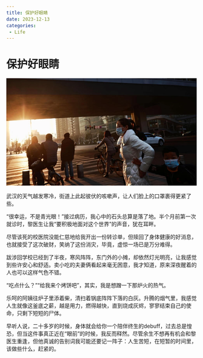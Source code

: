 ```yaml
---
title: 保护好眼睛
date: 2023-12-13
categories:
 - Life
---
```


<!---->

# 保护好眼睛

![mmexport1708252365937](./assets/night.png)

武汉的天气越发寒冷，街道上此起彼伏的咳嗽声，让人们脸上的口罩裹得更紧了些。

 “很幸运，不是青光眼！”接过病历，我心中的石头总算是落了地。半个月前第一次就诊时，黎医生让我“要积极地面对这个世界”的声音，犹在耳畔。

尽管该死的校医院没能仁慈地给我开出一份转诊单，但赎回了身体健康的好消息，也就接受了这次破财，笑纳了这份消灾，毕竟，虚惊一场已是万分难得。 

跋涉回学校已经到了半夜，寒风阵阵，东门外的小摊，却依然灯光明亮，让我感觉到些许安心和舒适。卖小吃的夫妻俩看起来毫无困意，我才知道，原来深夜醒着的人也可以这样气色不错。

“吃点什么？”“给我来个烤饼吧”，其实，我是想蹭一下那炉火的热气。 

乐呵的阿姨往炉子里添着柴，清扫着锅底阵阵下落的白灰。升腾的烟气里，我感觉人生就像这釜底之薪，越是用力，燃得越快，直到烧成灰烬，寥寥结束自己的使命，只剩下短短的尸体。 

早听人说，二十多岁的时候，身体就会给你一个陪伴终生的debuff，过去总是惶恐，但当这件事真正近在“眼前”的时候，我反而释然。尽管余生不想再有机会和黎医生重逢，但他真诚的告别词我可能还要记一阵子：人生苦短，在短暂的时间里，该做些什么，赶紧的。

